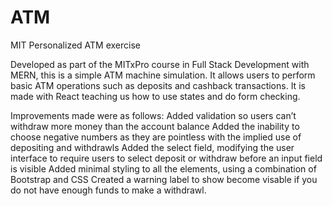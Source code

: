 # ATM
 MIT Personalized ATM exercise

Developed as part of the MITxPro course in Full Stack Development with MERN, this is a simple ATM machine simulation. It allows users to perform basic ATM operations such as deposits and cashback transactions. It is made with React teaching us how to use states and do form checking.

Improvements made were as follows:
Added validation so users can’t withdraw more money than the account balance
Added the inability to choose negative numbers as they are pointless with the implied use of depositing and withdrawls
Added the select field, modifying the user interface to require users to select deposit or withdraw before an input field is visible
Added minimal styling to all the elements, using a combination of Bootstrap and CSS
Created a warning label to show become visable if you do not have enough funds to make a withdrawl.
